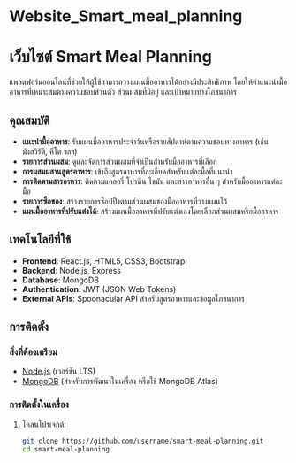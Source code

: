# Website_Smart_meal_planning
# เว็บไซต์ Smart Meal Planning

แพลตฟอร์มออนไลน์ที่ช่วยให้ผู้ใช้สามารถวางแผนมื้ออาหารได้อย่างมีประสิทธิภาพ โดยให้คำแนะนำมื้ออาหารที่เหมาะสมตามความชอบส่วนตัว ส่วนผสมที่มีอยู่ และเป้าหมายทางโภชนาการ

## คุณสมบัติ
- **แนะนำมื้ออาหาร**: รับแผนมื้ออาหารประจำวันหรือรายสัปดาห์ตามความชอบทางอาหาร (เช่น มังสวิรัติ, คีโต ฯลฯ)
- **รายการส่วนผสม**: ดูและจัดการส่วนผสมที่จำเป็นสำหรับมื้ออาหารที่เลือก
- **การผสมผสานสูตรอาหาร**: เข้าถึงสูตรอาหารที่ละเอียดสำหรับแต่ละมื้อที่แนะนำ
- **การติดตามสารอาหาร**: ติดตามแคลอรี่ โปรตีน ไขมัน และสารอาหารอื่น ๆ สำหรับมื้ออาหารแต่ละมื้อ
- **รายการซื้อของ**: สร้างรายการช็อปปิ้งตามส่วนผสมของมื้ออาหารที่วางแผนไว้
- **แผนมื้ออาหารที่ปรับแต่งได้**: สร้างแผนมื้ออาหารที่ปรับแต่งเองโดยเลือกส่วนผสมหรือมื้ออาหาร

## เทคโนโลยีที่ใช้
- **Frontend**: React.js, HTML5, CSS3, Bootstrap
- **Backend**: Node.js, Express
- **Database**: MongoDB
- **Authentication**: JWT (JSON Web Tokens)
- **External APIs**: Spoonacular API สำหรับสูตรอาหารและข้อมูลโภชนาการ

## การติดตั้ง

### สิ่งที่ต้องเตรียม
- [Node.js](https://nodejs.org/) (เวอร์ชัน LTS)
- [MongoDB](https://www.mongodb.com/) (สำหรับการพัฒนาในเครื่อง หรือใช้ MongoDB Atlas)

### การติดตั้งในเครื่อง
1. โคลนโปรเจกต์:
   ```bash
   git clone https://github.com/username/smart-meal-planning.git
   cd smart-meal-planning
